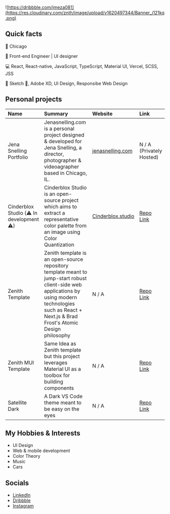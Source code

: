 ![https://dribbble.com/jmeza081](https://res.cloudinary.com/znth/image/upload/v1620497344/Banner_i121kq.png)

## Quick facts

📍 Chicago

💼 Front-end Engineer | UI designer

💻 React, React-native, JavaScript, TypeScript, Material UI, Vercel, SCSS, JSS

🎨 Sketch 💎, Adobe XD, UI Design, Responsibe Web Design


## Personal projects

| Name                | Summary                                                                                                                                                                                                      | Website                                        | Link                                                       |
| :------------------ | :----------------------------------------------------------------------------------------------------------------------------------------------------------------------------------------------------------- | :--------------------------------------------- | :--------------------------------------------------------- |
| Jena Snelling Portfolio | Jenasnelling.com is a personal project designed & developed for Jena Snelling, a director, photographer & videoagrapher based in Chicago, IL. | [jenasnelling.com](https://jenasnelling.com/) | N / A (Privately Hosted) |
| Cinderblox Studio (⚠️ In development ⚠️) | Cinderblox Studio is an open-source project which aims to extract a representative color palette from an image using Color Quantization| [Cinderblox.studio](https://cinderblox.studio) | [Repo Link](https://github.com/z-nith/cinderblox-studio)
| Zenith Template     | Zenith template is an open-source repository template meant to jump-start robust client-side web applications by using modern technologies such as React + Next.js & Brad Frost's Atomic Design philosophy | N / A                                          | [Repo Link](https://github.com/z-nith/zenith-template)     |
| Zenith MUI Template | Same Idea as Zenith template but this project leverages Material UI as a toolbox for building components                                                                                                     | N / A                                          | [Repo Link](https://github.com/z-nith/zenith-mui-template) |
| Satellite Dark      | A Dark VS Code theme meant to be easy on the eyes                                                                                                                                                            | N / A                                          | [Repo Link](https://github.com/Jmeza081/satellite-dark)    |


## My Hobbies & Interests

- UI Design
- Web & mobile development
- Color Theory
- Music
- Cars

## Socials

- [LinkedIn](https://www.linkedin.com/in/jesse-meza/)
- [Dribbble](https://dribbble.com/Jmeza081)
- [Instagram](https://instagram/mezaround)
